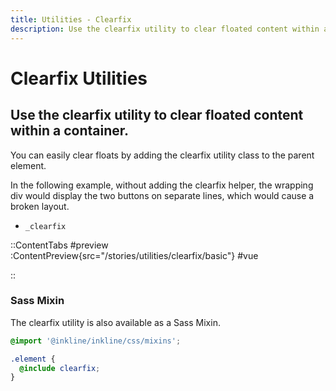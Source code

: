 ```yaml
---
title: Utilities - Clearfix
description: Use the clearfix utility to clear floated content within a container. 
---
```


# Clearfix Utilities
## Use the clearfix utility to clear floated content within a container.

You can easily clear floats by adding the clearfix utility class to the parent element.

In the following example, without adding the clearfix helper, the wrapping div would display the two buttons on separate lines, which would cause a broken layout.

- `_clearfix`

::ContentTabs
#preview
:ContentPreview{src="/stories/utilities/clearfix/basic"}
#vue
<!-- Autodocs{src="@inkline/inkline/stories/utilities/clearfix/basic.raw.vue" lang="vue"} -->
::

### Sass Mixin
The clearfix utility is also available as a Sass Mixin.

~~~scss
@import '@inkline/inkline/css/mixins';

.element {
  @include clearfix;
}
~~~
